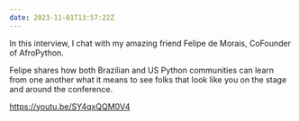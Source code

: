 ```yaml
---
date: 2023-11-01T13:57:22Z
---
```


In this interview, I chat with my amazing friend Felipe de Morais, CoFounder of AfroPython.

Felipe shares how both Brazilian and US Python communities can learn from one another what it means to see folks that look like you on the stage and around the conference.

https://youtu.be/SY4qxQQM0V4
